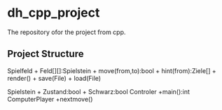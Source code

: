 # dh_cpp_project
The repository ofor the project from cpp. 
## Project Structure
Spielfeld
    + Feld[][]:Spielstein
    + move(from,to):bool
    + hint(from):Ziele[]
    + render()
    + save(File)
    + load(File)

Spielstein
    + Zustand:bool
    + Schwarz:bool
Controler
    +main():int
ComputerPlayer
 +nextmove()
 